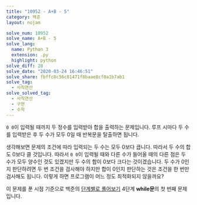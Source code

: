 ```yaml
---
title: "10952 - A+B - 5"
category: 백준
layout: nojam

solve_num: 10952
solve_name: A+B - 5
solve_lang:
  name: Python 3
  extension: .py
  highlight: python
solve_diff: 28
solve_date: "2020-03-24 16:46:51"
solve_share: fbffc8c56c81471f8baae8cf0a1b7ab1
solve_tag:
  - 사칙연산
solve_solved_tag:
  - 사칙연산
  - 구현
  - 수학
---
```


`0 0`이 입력될 때까지 두 정수를 입력받아 합을 출력하는 문제입니다. 루프 시마다 두 수를 입력받은 후 두 수가 모두 0일 때 반복문을 탈출하면 됩니다.

생각해보면 문제의 조건에 따라 입력되는 두 수는 모두 0보다 큽니다. 따라서 두 수의 합도 0보다 클 것입니다. 따라서 `0 0`이 입력될 때와 다른 수가 들어올 때의 다른 점은 두 수가 모두 양수인 것도 있겠지만 두 수의 합이 0보다 크다는 것이겠습니다. 두 수가 0인지 판단하려면 두 번 조건을 검사해야 하지만 합이 0인지 판단하는 것은 조건을 한 번만 검사해도 됩니다. 이렇게 하면 프로그램이 어느 정도 최적화되지 않을까요?

이 문제를 푼 시점 기준으로 백준의 [단계별로 풀어보기](http://noj.am/p/s) 4단계 **while문**의 첫 번째 문제입니다.
